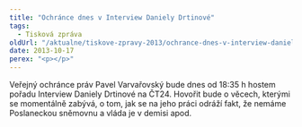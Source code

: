 ```yaml
---
title: "Ochránce dnes v Interview Daniely Drtinové"
tags:
  - Tisková zpráva
oldUrl: "/aktualne/tiskove-zpravy-2013/ochrance-dnes-v-interview-daniely-drtinove"
date: 2013-10-17
perex: "<p></p>"
---
```


<!-- imported from the old website -->

Veřejný ochránce práv Pavel Varvařovský bude dnes od 18:35 h hostem pořadu Interview Daniely Drtinové na ČT24. Hovořit bude o věcech, kterými se momentálně zabývá, o tom, jak se na jeho práci odráží fakt, že nemáme Poslaneckou sněmovnu a vláda je v demisi apod.
